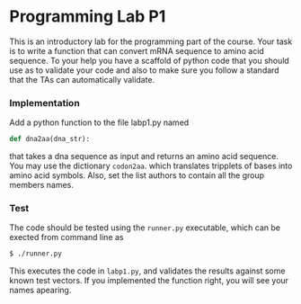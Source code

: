 # Programming Lab P1

This is an introductory lab for the programming part of the course.
Your task is to write a function that can convert mRNA sequence to amino acid sequence.
To your help you have a scaffold of python code that you should use as to validate your code and also to make sure you follow a standard that the TAs can automatically validate.

### Implementation

Add a python function to the file labp1.py named

```python
def dna2aa(dna_str):
```

that takes a dna sequence as input and returns an amino acid sequence. You may use the dictionary `codon2aa`. which translates tripplets of bases into amino acid symbols.
Also, set the list authors to contain all the group members names.  

### Test

The code should be tested using the `runner.py` executable, which can be exected from command line as 

```bash
$ ./runner.py
```

This executes the code in `labp1.py`, and validates the results against some known test vectors.
If you implemented the function right, you will see your names apearing.
